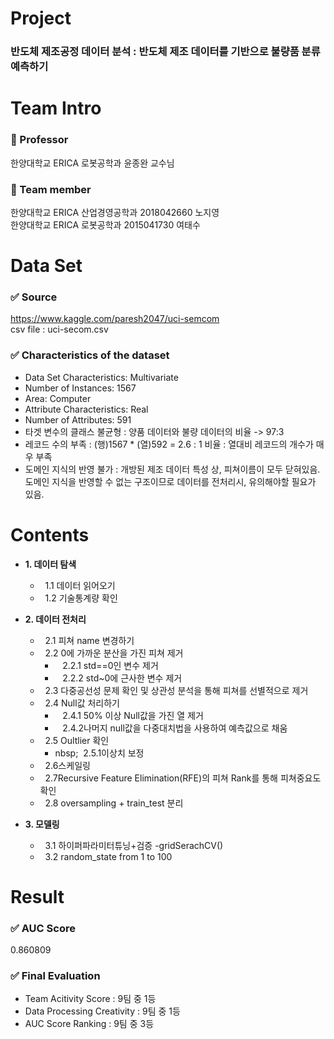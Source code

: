 # Project 
### 반도체 제조공정 데이터 분석  : 반도체 제조 데이터를 기반으로 불량품 분류예측하기 


# Team Intro 
### :man: Professor 
  한양대학교 ERICA 로봇공학과 윤종완 교수님 
### 👥 Team member 
  한양대학교 ERICA 산업경영공학과 2018042660 노지영 <br/>
  한양대학교 ERICA 로봇공학과 2015041730 여태수 
  
  
# Data Set 
### ✅ Source 
https://www.kaggle.com/paresh2047/uci-semcom <br/>
csv file : uci-secom.csv

### ✅ Characteristics of the dataset 
- Data Set Characteristics: Multivariate
- Number of Instances: 1567
- Area: Computer
- Attribute Characteristics: Real
- Number of Attributes: 591
- 타겟 변수의 클래스 불균형 : 양품 데이터와 불량 데이터의 비율 -> 97:3
- 레코드 수의 부족 : (행)1567 * (열)592 = 2.6 : 1 비율 : 열대비 레코드의 개수가 매우 부족
- 도메인 지식의 반영 불가 : 개방된 제조 데이터 특성 상, 피쳐이름이 모두 닫혀있음. 도메인 지식을 반영할 수 없는 구조이므로 데이터를 전처리시, 유의해야할 필요가 있음. 
  
# Contents 
- **1. 데이터 탐색**
  - &nbsp; 1.1 데이터 읽어오기
  - &nbsp; 1.2 기술통계량 확인
  
- **2. 데이터 전처리**
  - &nbsp; 2.1 피쳐 name 변경하기
  - &nbsp; 2.2 0에 가까운 분산을 가진 피쳐 제거
    - &nbsp;&nbsp; 2.2.1 std==0인 변수 제거
    - &nbsp;&nbsp; 2.2.2 std~0에 근사한 변수 제거
  - &nbsp; 2.3 다중공선성 문제 확인 및 상관성 분석을 통해 피쳐를 선별적으로 제거
  - &nbsp; 2.4 Null값 처리하기
    - &nbsp;&nbsp; 2.4.1 50% 이상 Null값을 가진 열 제거
    - &nbsp;&nbsp; 2.4.2나머지 null값을 다중대치법을 사용하여 예측값으로 채움
  - &nbsp; 2.5 Oultlier 확인
    - nbsp;&nbsp; 2.5.1이상치 보정
  - &nbsp; 2.6스케일링
  - &nbsp; 2.7Recursive Feature Elimination(RFE)의 피쳐 Rank를 통해 피쳐중요도 확인
  - &nbsp; 2.8 oversampling + train_test 분리
  
- **3. 모델링**
  - &nbsp; 3.1 하이퍼파라미터튜닝+검증 -gridSerachCV()
  - &nbsp; 3.2 random_state from 1 to 100

# Result
### ✅ AUC Score 
0.860809
### ✅ Final Evaluation
- Team Acitivity Score : 9팀 중 1등 
- Data Processing Creativity :  9팀 중 1등
- AUC Score Ranking : 9팀 중 3등 
